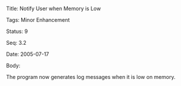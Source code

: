 Title:  Notify User when Memory is Low

Tags:   Minor Enhancement

Status: 9

Seq:    3.2

Date:   2005-07-17

Body:

The program now generates log messages when it is low on memory.
